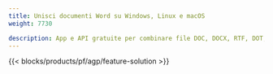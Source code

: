 ```yaml
---
title: Unisci documenti Word su Windows, Linux e macOS 
weight: 7730

description: App e API gratuite per combinare file DOC, DOCX, RTF, DOT, DOTX, DOTM
---
```


{{< blocks/products/pf/agp/feature-solution >}} 

